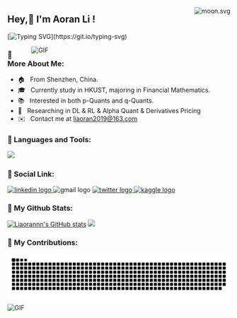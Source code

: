 <a href="https://moon-svg.minung.dev"><img src="https://moon-svg.minung.dev/moon.svg?size=100&theme=basic&rotate=0" alt="moon.svg" align="right"></a>
## Hey,👋  I'm Aoran Li ! 

[![Typing SVG](https://readme-typing-svg.demolab.com?font=Fira+Code&weight=700&size=25&duration=5100&pause=1020&color=03F7CC&center=true&vCenter=true&random=false&width=1000&lines=Welcome+to+my+Github!)](https://git.io/typing-svg)

<img align="right" alt="GIF" src="https://user-images.githubusercontent.com/74038190/212750672-2f3f2b50-c84f-4ed8-a60a-849ae69ff9df.gif" width="450"/>

### **🧐 More About Me:**

- 🏠 &nbsp; From Shenzhen, China.
- 🎓 &nbsp; Currently study in HKUST, majoring in Financial Mathematics.
- 📚 &nbsp; Interested in both p-Quants and q-Quants.
- 📝 &nbsp; Researching in DL & RL & Alpha Quant & Derivatives Pricing
- ✉️ &nbsp; Contact me at [liaoran2019@163.com](mailto:liaoran2019@163.com)

### **🔨 Languages and Tools**:
<p align="left">
  <a href="https://skillicons.dev">
    <img src="https://skillicons.dev/icons?i=py,pytorch,git,mysql,cpp,linux" />
  </a>
</p>

### **📲 Social Link**:
<div align="left">
  <a href="https://www.linkedin.com/in/aoran-li-0b143b24a/" target="_blank">
    <img src="https://img.shields.io/static/v1?message=LinkedIn&logo=linkedin&label=&color=0077B5&logoColor=white&labelColor=&style=for-the-badge" height="30" alt="linkedin logo"  />
  </a>
  <a>
    <img src="https://img.shields.io/static/v1?message=Email&logo=gmail&label=&color=D14836&logoColor=white&labelColor=&style=for-the-badge" height="30" alt="gmail logo"  />
  </a> 
  <a href="https://www.x.com/liaoran42300571" target="_blank">
    <img src="https://img.shields.io/static/v1?message=Twitter&logo=x&label=&color=black&logoColor=white&labelColor=black&style=for-the-badge" height="30" alt="twitter logo"  />
  </a>
  <a href="https://www.kaggle.com/" target="_blank">
    <img src="https://img.shields.io/static/v1?message=Kaggle&logo=kongregate&label=&color=deepskyblue&logoColor=white&labelColor=deepskyblue&style=for-the-badge" height="30" alt="kaggle logo" />
  </a>
</div>

### 🎯 My Github Stats:
 <a href="http://www.github.com/Liaorannn"><img src="https://github-readme-stats.vercel.app/api?username=Liaorannn&show_icons=true&hide=&count_private=true&title_color=14b8a6&text_color=ffffff&icon_color=a855f7&bg_color=1c1917&hide_border=true&show_icons=true" alt="Liaorannn's GitHub stats" /></a>  <a href="http://www.github.com/Liaorannn"><img src="https://github-readme-streak-stats.herokuapp.com/?user=Liaorannn&stroke=ffffff&background=1c1917&ring=14b8a6&fire=14b8a6&currStreakNum=ffffff&currStreakLabel=14b8a6&sideNums=ffffff&sideLabels=ffffff&dates=ffffff&hide_border=true" /></a>

### 🚀 My Contributions:
<img src="https://raw.githubusercontent.com/Liaorannn/Liaorannn/output/snake.svg" alt="Snake animation" />

<img align="central" src="https://user-images.githubusercontent.com/74038190/242390524-0c7eb6ed-663b-4ce4-bfbd-18239a38ba1b.gif" alt="GIF" width="1050">
